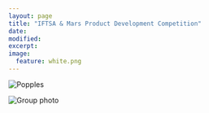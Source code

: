 ```yaml
---
layout: page
title: "IFTSA & Mars Product Development Competition"
date: 
modified:
excerpt:
image:
  feature: white.png
---
```


![Popples](http://jadeproulx.com/images/popples-package.png)

![Group photo](http//jadeproulx.com/images/IFT-group.jpg)
